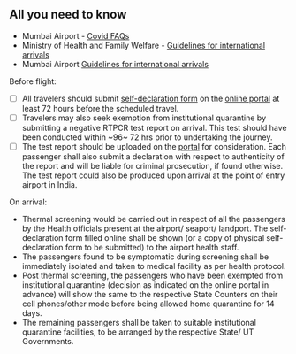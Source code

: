 ## All you need to know

- Mumbai Airport - [Covid FAQs](https://csmia.aero/covid-faqs.aspx)
- Ministry of Health and Family Welfare - [Guidelines for international arrivals](https://www.mohfw.gov.in/pdf/RevisedguidelinesforInternationalArrivals02082020.pdf)
- Mumbai Airport [Guidelines for international arrivals](https://csmia.aero/assets/images/covid-19/Guidelines-for-International-Arrivals.pdf)

Before flight:

- [ ] All travelers should submit [self-declaration form](https://csmia.aero/pdf/covid-19/New_Format_of_UNDERTAKING_(1).pdf) on the [online portal](www.newdelhiairport.in) at least 72 hours before the scheduled travel.
- [ ] Travelers may also seek exemption from institutional quarantine by submitting a negative RTPCR test report on arrival. This test should have been conducted within ~96~ 72 hrs prior to
undertaking the journey.
- [ ] The test report should be uploaded on the [portal](https://www.newdelhiairport.in/airsuvidha/apho-registration) for consideration.
Each passenger shall also submit a declaration with respect to authenticity of the report and
will be liable for criminal prosecution, if found otherwise. The test report could also be
produced upon arrival at the point of entry airport in India.

On arrival:

- Thermal screening would be carried out in respect of all the passengers by the Health officials
present at the airport/ seaport/ Iandport. The self-declaration form filled online shall be
shown (or a copy of physical self-declaration form to be submitted) to the airport health staff. 
- The passengers found to be symptomatic during screening shall be immediately isolated and
taken to medical facility as per health protocol.
- Post thermal screening, the passengers who have been exempted from institutional
quarantine (decision as indicated on the online portal in advance) will show the same to the
respective State Counters on their cell phones/other mode before being allowed home
quarantine for 14 days.
- The remaining passengers shall be taken to suitable institutional quarantine facilities, to be
arranged by the respective State/ UT Governments. 

